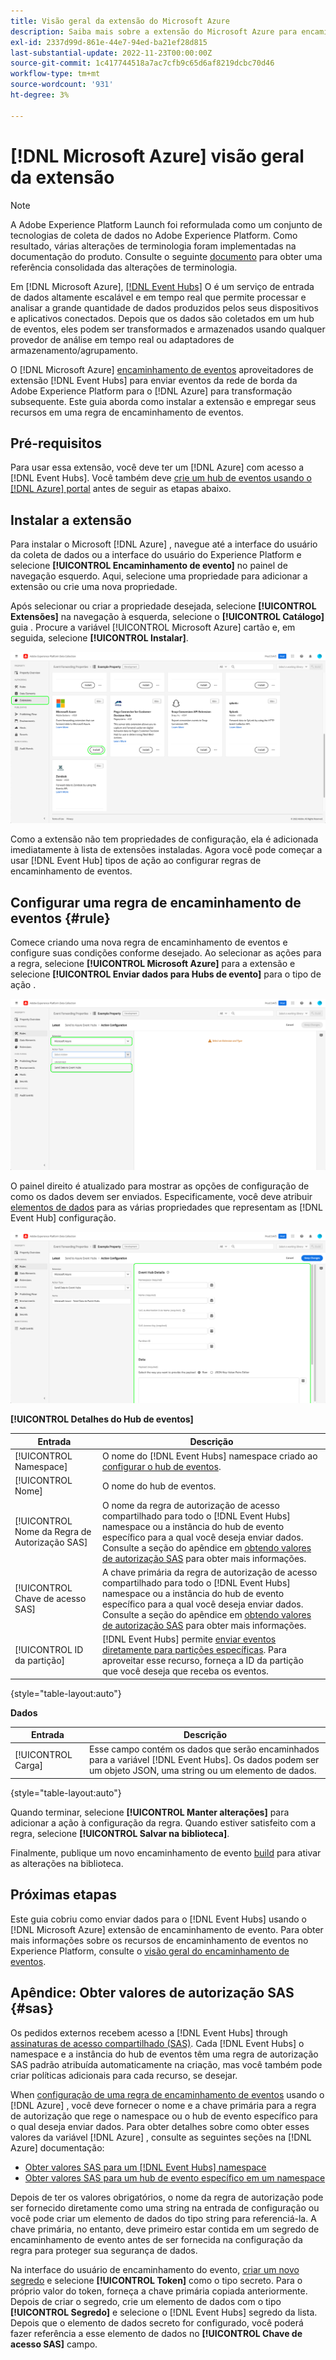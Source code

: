 ```yaml
---
title: Visão geral da extensão do Microsoft Azure
description: Saiba mais sobre a extensão do Microsoft Azure para encaminhamento de eventos no Adobe Experience Platform.
exl-id: 2337d99d-861e-44e7-94ed-ba21ef28d815
last-substantial-update: 2022-11-23T00:00:00Z
source-git-commit: 1c417744518a7ac7cfb9c65d6af8219dcbc70d46
workflow-type: tm+mt
source-wordcount: '931'
ht-degree: 3%

---
```


# [!DNL Microsoft Azure] visão geral da extensão

>[!NOTE]
>
>A Adobe Experience Platform Launch foi reformulada como um conjunto de tecnologias de coleta de dados no Adobe Experience Platform. Como resultado, várias alterações de terminologia foram implementadas na documentação do produto. Consulte o seguinte [documento](../../../term-updates.md) para obter uma referência consolidada das alterações de terminologia.

Em [!DNL Microsoft Azure], [[!DNL Event Hubs]](https://azure.microsoft.com/en-us/products/event-hubs/#overview) O é um serviço de entrada de dados altamente escalável e em tempo real que permite processar e analisar a grande quantidade de dados produzidos pelos seus dispositivos e aplicativos conectados. Depois que os dados são coletados em um hub de eventos, eles podem ser transformados e armazenados usando qualquer provedor de análise em tempo real ou adaptadores de armazenamento/agrupamento.

O [!DNL Microsoft Azure] [encaminhamento de eventos](../../../ui/event-forwarding/overview.md) aproveitadores de extensão [!DNL Event Hubs] para enviar eventos da rede de borda da Adobe Experience Platform para o [!DNL Azure] para transformação subsequente. Este guia aborda como instalar a extensão e empregar seus recursos em uma regra de encaminhamento de eventos.

## Pré-requisitos

Para usar essa extensão, você deve ter um [!DNL Azure] com acesso a [!DNL Event Hubs]. Você também deve [crie um hub de eventos usando o [!DNL Azure] portal](https://learn.microsoft.com/en-us/azure/event-hubs/event-hubs-create) antes de seguir as etapas abaixo.

## Instalar a extensão

Para instalar o Microsoft [!DNL Azure] , navegue até a interface do usuário da coleta de dados ou a interface do usuário do Experience Platform e selecione **[!UICONTROL Encaminhamento de evento]** no painel de navegação esquerdo. Aqui, selecione uma propriedade para adicionar a extensão ou crie uma nova propriedade.

Após selecionar ou criar a propriedade desejada, selecione **[!UICONTROL Extensões]** na navegação à esquerda, selecione o **[!UICONTROL Catálogo]** guia . Procure a variável [!UICONTROL Microsoft Azure] cartão e, em seguida, selecione **[!UICONTROL Instalar]**.

![O [!UICONTROL Instalar] botão que está sendo selecionado para o [!UICONTROL Microsoft Azure] na interface do usuário da Coleta de dados.](../../../images/extensions/server/azure/install.png)

Como a extensão não tem propriedades de configuração, ela é adicionada imediatamente à lista de extensões instaladas. Agora você pode começar a usar [!DNL Event Hub] tipos de ação ao configurar regras de encaminhamento de eventos.

## Configurar uma regra de encaminhamento de eventos {#rule}

Comece criando uma nova regra de encaminhamento de eventos e configure suas condições conforme desejado. Ao selecionar as ações para a regra, selecione **[!UICONTROL Microsoft Azure]** para a extensão e selecione **[!UICONTROL Enviar dados para Hubs de evento]** para o tipo de ação .

![O [!UICONTROL Enviar dados para Hubs de evento] tipo de ação sendo selecionado para uma regra na interface do usuário da Coleta de dados.](../../../images/extensions/server/azure/select-action-type.png)

O painel direito é atualizado para mostrar as opções de configuração de como os dados devem ser enviados. Especificamente, você deve atribuir [elementos de dados](../../../ui/managing-resources/data-elements.md) para as várias propriedades que representam as [!DNL Event Hub] configuração.

![As opções de configuração do [!UICONTROL Enviar dados para Hubs de evento] tipo de ação mostrado na interface do usuário.](../../../images/extensions/server/azure/event-hub-details.png)

**[!UICONTROL Detalhes do Hub de eventos]**

| Entrada | Descrição |
| --- | --- |
| [!UICONTROL Namespace] | O nome do [!DNL Event Hubs] namespace criado ao [configurar o hub de eventos](https://learn.microsoft.com/en-us/azure/event-hubs/event-hubs-create#create-an-event-hubs-namespace). |
| [!UICONTROL Nome] | O nome do hub de eventos. |
| [!UICONTROL Nome da Regra de Autorização SAS] | O nome da regra de autorização de acesso compartilhado para todo o [!DNL Event Hubs] namespace ou a instância do hub de evento específico para a qual você deseja enviar dados. Consulte a seção do apêndice em [obtendo valores de autorização SAS](#sas) para obter mais informações. |
| [!UICONTROL Chave de acesso SAS] | A chave primária da regra de autorização de acesso compartilhado para todo o [!DNL Event Hubs] namespace ou a instância do hub de evento específico para a qual você deseja enviar dados. Consulte a seção do apêndice em [obtendo valores de autorização SAS](#sas) para obter mais informações. |
| [!UICONTROL ID da partição] | [!DNL Event Hubs] permite [enviar eventos diretamente para partições específicas](https://learn.microsoft.com/en-us/azure/architecture/reference-architectures/event-hubs/partitioning-in-event-hubs-and-kafka). Para aproveitar esse recurso, forneça a ID da partição que você deseja que receba os eventos. |

{style="table-layout:auto"}

**Dados**

| Entrada | Descrição |
| --- | --- |
| [!UICONTROL Carga] | Esse campo contém os dados que serão encaminhados para a variável [!DNL Event Hubs]. Os dados podem ser um objeto JSON, uma string ou um elemento de dados. |

{style="table-layout:auto"}

Quando terminar, selecione **[!UICONTROL Manter alterações]** para adicionar a ação à configuração da regra. Quando estiver satisfeito com a regra, selecione **[!UICONTROL Salvar na biblioteca]**.

Finalmente, publique um novo encaminhamento de evento [build](../../../ui/publishing/builds.md) para ativar as alterações na biblioteca.

## Próximas etapas

Este guia cobriu como enviar dados para o [!DNL Event Hubs] usando o [!DNL Microsoft Azure] extensão de encaminhamento de evento. Para obter mais informações sobre os recursos de encaminhamento de eventos no Experience Platform, consulte o [visão geral do encaminhamento de eventos](../../../ui/event-forwarding/overview.md).

## Apêndice: Obter valores de autorização SAS {#sas}

Os pedidos externos recebem acesso a [!DNL Event Hubs] through [assinaturas de acesso compartilhado (SAS)](https://learn.microsoft.com/en-us/azure/event-hubs/authorize-access-shared-access-signature). Cada [!DNL Event Hubs] o namespace e a instância do hub de eventos têm uma regra de autorização SAS padrão atribuída automaticamente na criação, mas você também pode criar políticas adicionais para cada recurso, se desejar.

When [configuração de uma regra de encaminhamento de eventos](#rule) usando o [!DNL Azure] , você deve fornecer o nome e a chave primária para a regra de autorização que rege o namespace ou o hub de evento específico para o qual deseja enviar dados. Para obter detalhes sobre como obter esses valores da variável [!DNL Azure] , consulte as seguintes seções na [!DNL Azure] documentação:

* [Obter valores SAS para um [!DNL Event Hubs] namespace](https://learn.microsoft.com/en-us/azure/event-hubs/event-hubs-get-connection-string#connection-string-for-a-namespace)
* [Obter valores SAS para um hub de evento específico em um namespace](https://learn.microsoft.com/en-us/azure/event-hubs/event-hubs-get-connection-string#connection-string-for-a-specific-event-hub-in-a-namespace)

Depois de ter os valores obrigatórios, o nome da regra de autorização pode ser fornecido diretamente como uma string na entrada de configuração ou você pode criar um elemento de dados do tipo string para referenciá-la. A chave primária, no entanto, deve primeiro estar contida em um segredo de encaminhamento de evento antes de ser fornecida na configuração da regra para proteger sua segurança de dados.

Na interface do usuário de encaminhamento do evento, [criar um novo segredo](../../../ui/event-forwarding/secrets.md) e selecione **[!UICONTROL Token]** como o tipo secreto. Para o próprio valor do token, forneça a chave primária copiada anteriormente. Depois de criar o segredo, crie um elemento de dados com o tipo **[!UICONTROL Segredo]** e selecione o [!DNL Event Hubs] segredo da lista. Depois que o elemento de dados secreto for configurado, você poderá fazer referência a esse elemento de dados no **[!UICONTROL Chave de acesso SAS]** campo.
